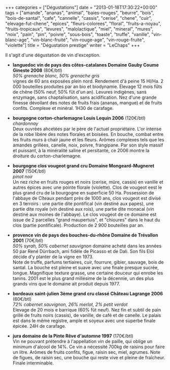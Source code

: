 +++
categories = ["Dégustations"]
date = "2013-01-18T17:30:22+00:00"
tags = ["amande", "ananas", "animal", "baies-rouges", "beurre", "bois", "bois-de-santal", "cafe", "cannelle", "cassis", "cerise", "chene", "cuir", "elevage-fut-chene", "epices", "fleurs-colorees", "floral", "fruits-a-noyau", "fruits-tropicaux", "levures", "malolactique", "miel", "mineral", "mures", "noix", "pain", "pin", "poivre", "sous-bois", "toaste", "truffe", "vanille", "vin-blanc-age", "vin-blanc-fruité", "vin-rouge-age", "vin-rouge-fruite", "violette"] 
title = "Dégustation prestige"
writer = "LeChaps"
+++

Il s'agit d'une dégustation de vin d'exception.

* **languedoc vin de pays des côtes-catalanes Domaine Gauby Coume Gineste 2008** (80€/btl)  
_50% grenache blanc, 50% grenache gris_  
vignes de 60 ans exposées plein nord. Rendement d'à peine 15 Hl/Ha. 2 000 bouteilles produites par an bio et biodynamie. Elevage 12 mois fûts de chêne (50% neuf, 50% fût d'un an). Levures indigènes, sans enzymage, sans chaptalisation, sans acidification. Nez d'une grande finesse dévoilant des notes de fruits frais (ananas, mangue) et de fruits confits. Complexe et minéral. 1H30 de carafage.

* **bourgogne corton-charlemagne Louis Lequin 2006** (120€/btl)  
_chardonnay_  
Deux ouvrées ahcetées par le père de l'actuel propriétaire. L'or intense de la robe libère des notes florales et boisées. En bouche, combat entre les fruits murs à chair jaune et les fleurs. Arômes complexes tels que les amandes grillées, canelle, noix, poivre, frangipane. Par son style massif et puissant, à la minéralité saline et persitante, ce 2006 montre la droiture du corton-charlemagne.

* **bourgogne clos vougeot grand cru Domaine Mongeard-Mugneret 2007** (150€/btl)  
_pinot noir_  
Un nez riche en fruits rouges et noirs (cerise, mûre, cassis) en vanille et autres épices avec une pointe florale (violette). Clos de vougeot eest le plus grand cru de la bourgogne en superficie 50 Ha. Possession de l'abbaye de Cîteaux pendant près de 1000 ans, clos vougeot est divisé en 3 terroirs : une partie dite pontifical (vin destiné aux papes), une partie dite royale (vin destiné aux rois), une partie dite monacal (vin destiné aux moines de l'abbaye). Le clos vougeot de ce domaine est issue de 2 parcelles "grand maupertuis", et "chioures" dans le haut du clos (partie pontificale). Production de 2 900 bouteilles par an.

* **provence vin de pays des bouches-du-rhône Domaine de Trévallon 2001** (70€/btl)  
_50% syrah, 50% cabernet sauvignon_
domaine acheté dans les années 50 par René Dürrbach, ami fidèle de Picasso et de Dali. Son fils Eloi décide d'y planter de la vigne en 1973.  
Note de truffe, parfums tertiaires, cuir, fourrure, gibier, sauvage, bois de santal. La bouche est pleine et suave avec une finale presque sucrée, longue. Magnifique texture grasse, une certaine douceur qui enrobe les tanins. 2001 est le plus grand millésime de la décennie, un des plus grands vins que le domaine ait produit depuis 1977.

* **bordeaux saint-julien 3ème grand cru classé Château Lagrange 2006** (60€/btl)  
_72% cabernet sauvignon, 26% merlot, 2% petit verdot_  
Elevage de 20 mois e barrique (60% fût neuf). Nez fin et subtil de pain grillé de fruits noirs (cassis), de vanille, de café et de canelle. Le palais est dans le même registre, ample et soyeux avec une superbe finale épicée. 24H de carafage.

* **jura domaine de la Pinte Rêve d'automne 1997** (170€/btl)  
Vin ne pouvant prétendre à l'appellation vin de paille, qui oblige un minimum d'alcool de 14%. Ce vin a nécessité 700kg de raisins pour faire un litre. Arômes de fruits confits, figue, raisin sec, miel, agrumes. Note de figues, de raisin sec, une bouche qui reste vive et pleine de fraîcheur. Finale interminable.
